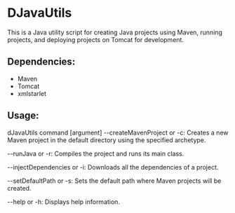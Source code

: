 # DJavaUtils

This is a Java utility script for creating Java projects using Maven, running projects, and deploying projects on Tomcat for development.

## Dependencies: 
- Maven 
- Tomcat
- xmlstarlet

## Usage:

dJavaUtils command [argument]
--createMavenProject or -c: Creates a new Maven project in the default directory using the specified archetype.

--runJava or -r: Compiles the project and runs its main class.

--injectDependencies or -i: Downloads all the dependencies of a project.

--setDefaultPath or -s: Sets the default path where Maven projects will be created.

--help or -h: Displays help information.
